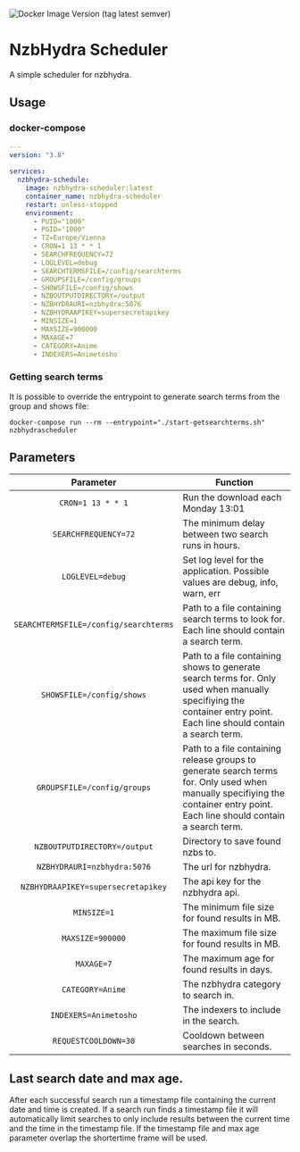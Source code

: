 ![Docker Image Version (tag latest semver)](https://img.shields.io/docker/v/mmuffins/nzbhydra-scheduler/latest)
# NzbHydra Scheduler
A simple scheduler for nzbhydra.

## Usage

### docker-compose

```yaml
---
version: "3.8"
   
services:
  nzbhydra-schedule:
    image: nzbhydra-scheduler:latest
    container_name: nzbhydra-scheduler
    restart: unless-stopped
    environment:
      - PUID="1000"
      - PGID="1000"
      - TZ=Europe/Vienna
      - CRON=1 13 * * 1
      - SEARCHFREQUENCY=72
      - LOGLEVEL=debug
      - SEARCHTERMSFILE=/config/searchterms
      - GROUPSFILE=/config/groups
      - SHOWSFILE=/config/shows
      - NZBOUTPUTDIRECTORY=/output
      - NZBHYDRAURI=nzbhydra:5076
      - NZBHYDRAAPIKEY=supersecretapikey
      - MINSIZE=1
      - MAXSIZE=900000
      - MAXAGE=7
      - CATEGORY=Anime
      - INDEXERS=Animetosho
```
### Getting search terms
It is possible to override the entrypoint to generate search terms from the group and shows file:
```
docker-compose run --rm --entrypoint="./start-getsearchterms.sh" nzbhydrascheduler
```

## Parameters

| Parameter | Function |
| :----: | --- |
| `CRON=1 13 * * 1` | Run the download each Monday 13:01 |
| `SEARCHFREQUENCY=72` | The minimum delay between two search runs in hours. |
| `LOGLEVEL=debug` | Set log level for the application. Possible values are debug, info, warn, err |
| `SEARCHTERMSFILE=/config/searchterms` | Path to a file containing search terms to look for. Each line should contain a search term. |
| `SHOWSFILE=/config/shows` | Path to a file containing shows to generate search terms for. Only used when manually specifiying the container entry point. Each line should contain a search term. |
| `GROUPSFILE=/config/groups` | Path to a file containing release groups to generate search terms for. Only used when manually specifiying the container entry point. Each line should contain a search term. |
| `NZBOUTPUTDIRECTORY=/output` | Directory to save found nzbs to. |
| `NZBHYDRAURI=nzbhydra:5076` | The url for nzbhydra.  |
| `NZBHYDRAAPIKEY=supersecretapikey` | The api key for the nzbhydra api. |
| `MINSIZE=1` | The minimum file size for found results in MB. |
| `MAXSIZE=900000` | The maximum file size for found results in MB. |
| `MAXAGE=7` | The maximum age for found results in days. |
| `CATEGORY=Anime` | The nzbhydra category to search in. |
| `INDEXERS=Animetosho` | The indexers to include in the search. |
| `REQUESTCOOLDOWN=30` | Cooldown between searches in seconds. |

## Last search date and max age.
After each successful search run a timestamp file containing the current date and time is created. If a search run finds a timestamp file it will automatically limit searches to only include results between the current time and the time in the timestamp file.
If the timestamp file and max age parameter overlap the shortertime frame will be used. 